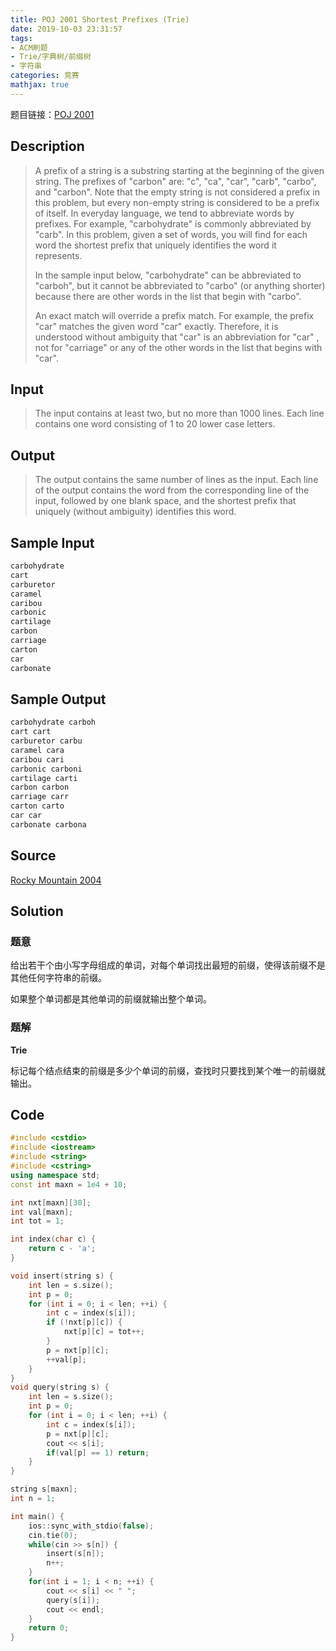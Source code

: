 ```yaml
---
title: POJ 2001 Shortest Prefixes (Trie)
date: 2019-10-03 23:31:57
tags:
- ACM刷题
- Trie/字典树/前缀树
- 字符串
categories: 竞赛
mathjax: true
---
```


题目链接：[POJ 2001](http://poj.org/problem?id=2001)

## Description
> A prefix of a string is a substring starting at the beginning of the given string. The prefixes of "carbon" are: "c", "ca", "car", "carb", "carbo", and "carbon". Note that the empty string is not considered a prefix in this problem, but every non-empty string is considered to be a prefix of itself. In everyday language, we tend to abbreviate words by prefixes. For example, "carbohydrate" is commonly abbreviated by "carb". In this problem, given a set of words, you will find for each word the shortest prefix that uniquely identifies the word it represents.
> 
> In the sample input below, "carbohydrate" can be abbreviated to "carboh", but it cannot be abbreviated to "carbo" (or anything shorter) because there are other words in the list that begin with "carbo".
> 
> An exact match will override a prefix match. For example, the prefix "car" matches the given word "car" exactly. Therefore, it is understood without ambiguity that "car" is an abbreviation for "car" , not for "carriage" or any of the other words in the list that begins with "car".


## Input
> The input contains at least two, but no more than 1000 lines. Each line contains one word consisting of 1 to 20 lower case letters.
 
## Output
> The output contains the same number of lines as the input. Each line of the output contains the word from the corresponding line of the input, followed by one blank space, and the shortest prefix that uniquely (without ambiguity) identifies this word.
 

## Sample Input

```markdown
carbohydrate
cart
carburetor
caramel
caribou
carbonic
cartilage
carbon
carriage
carton
car
carbonate
```

## Sample Output

```markdown
carbohydrate carboh
cart cart
carburetor carbu
caramel cara
caribou cari
carbonic carboni
cartilage carti
carbon carbon
carriage carr
carton carto
car car
carbonate carbona
```

## Source

[Rocky Mountain 2004](http://poj.org/searchproblem?field=source&key=Rocky+Mountain+2004)

## Solution

### 题意

给出若干个由小写字母组成的单词，对每个单词找出最短的前缀，使得该前缀不是其他任何字符串的前缀。

如果整个单词都是其他单词的前缀就输出整个单词。

### 题解

**Trie**

标记每个结点结束的前缀是多少个单词的前缀，查找时只要找到某个唯一的前缀就输出。

## Code

```cpp
#include <cstdio>
#include <iostream>
#include <string>
#include <cstring>
using namespace std;
const int maxn = 1e4 + 10;

int nxt[maxn][30];
int val[maxn];
int tot = 1;

int index(char c) {
    return c - 'a';
}

void insert(string s) {
    int len = s.size();
    int p = 0;
    for (int i = 0; i < len; ++i) {
        int c = index(s[i]);
        if (!nxt[p][c]) {
            nxt[p][c] = tot++;
        }
        p = nxt[p][c];
        ++val[p];
    }
}
void query(string s) {
    int len = s.size();
    int p = 0;
    for (int i = 0; i < len; ++i) {
        int c = index(s[i]);
        p = nxt[p][c];
        cout << s[i];
        if(val[p] == 1) return;
    }
}

string s[maxn];
int n = 1;

int main() {
    ios::sync_with_stdio(false);
    cin.tie(0);
    while(cin >> s[n]) {
        insert(s[n]);
        n++;
    }
    for(int i = 1; i < n; ++i) {
        cout << s[i] << " ";
        query(s[i]);
        cout << endl;
    }
    return 0;
}
```
